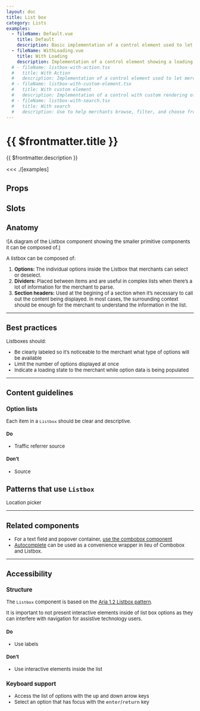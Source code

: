 ```yaml
---
layout: doc
title: List box
category: Lists
examples:
  - fileName: Default.vue
    title: Default
    description: Basic implementation of a control element used to let merchants select options
  - fileName: WithLoading.vue
    title: With Loading
    description: Implementation of a control element showing a loading indicator to let merchants know more options are being loaded
  # - fileName: listbox-with-action.tsx
  #   title: With Action
  #   description: Implementation of a control element used to let merchants take an action
  # - fileName: listbox-with-custom-element.tsx
  #   title: With custom element
  #   description: Implementation of a control with custom rendering of options
  # - fileName: listbox-with-search.tsx
  #   title: With search
  #   description: Use to help merchants browse, filter, and choose from a list of options.
---
```


# {{ $frontmatter.title }}

<Lede>

{{ $frontmatter.description }}

</Lede>

<Examples>

<<< ./[examples]

</Examples>

## Props

<PropsTable />

## Slots

<SlotsTable />

<div style="font-size: 0.8125rem">

## Anatomy

![A diagram of the Listbox component showing the smaller primitive components it can be composed of.]

A listbox can be composed of:

1. **Options:** The individual options inside the Listbox that merchants can select or deselect.
2. **Dividers:** Placed between items and are useful in complex lists when there’s a lot of information for the merchant to parse.
3. **Section headers:** Used at the begining of a section when it’s necessary to call out the content being displayed. In most cases, the surrounding context should be enough for the merchant to understand the information in the list.

---

## Best practices

Listboxes should:

- Be clearly labeled so it’s noticeable to the merchant what type of options will be available
- Limit the number of options displayed at once
- Indicate a loading state to the merchant while option data is being populated

---

## Content guidelines

### Option lists

Each item in a `Listbox` should be clear and descriptive.

<DoDont>

#### Do

- Traffic referrer source

#### Don’t

- Source

</DoDont>

## Patterns that use `Listbox`

Location picker

---

## Related components

- For a text field and popover container, [use the combobox component](https://polaris.shopify.com/components/Combobox)
- [Autocomplete](https://polaris.shopify.com/components/AutoComplete) can be used as a convenience wrapper in lieu of Combobox and Listbox.

---

## Accessibility

### Structure

The `Listbox` component is based on the [Aria 1.2 Listbox pattern](https://www.w3.org/TR/wai-aria-practices-1.2/#Listbox).

It is important to not present interactive elements inside of list box options as they can interfere with navigation for assistive technology users.

<DoDont>

#### Do

- Use labels

#### Don’t

- Use interactive elements inside the list

</DoDont>

### Keyboard support

- Access the list of options with the up and down arrow keys
- Select an option that has focus with the <kbd>enter</kbd>/<kbd>return</kbd> key

</div>

